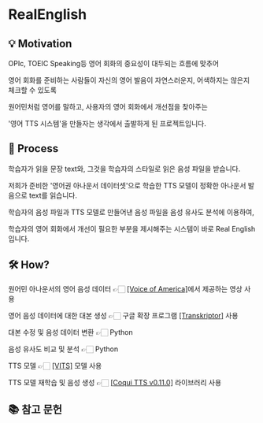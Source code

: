 # RealEnglish

## 💡 Motivation

OPIc, TOEIC Speaking등 영어 회화의 중요성이 대두되는 흐름에 맞추어

영어 회화를 준비하는 사람들이 자신의 영어 발음이 자연스러운지, 어색하지는 않은지 체크할 수 있도록

원어민처럼 영어를 말하고, 사용자의 영어 회화에서 개선점을 찾아주는

'영어 TTS 시스템'을 만들자는 생각에서 출발하게 된 프로젝트입니다.

## 🤔 Process

학습자가 읽을 문장 text와, 그것을 학습자의 스타일로 읽은 음성 파일을 받습니다.

저희가 준비한 '영어권 아나운서 데이터셋'으로 학습한 TTS 모델이 정확한 아나운서 발음으로 text를 읽습니다.

학습자의 음성 파일과 TTS 모델로 만들어낸 음성 파일을 음성 유사도 분석에 이용하여,

학습자의 영어 회화에서 개선이 필요한 부분을 제시해주는 시스템이 바로 Real English 입니다.

## 🛠️ How?

원어민 아나운서의 영어 음성 데이터 👉🏻 [[Voice of America]](https://www.voanews.com/)에서 제공하는 영상 사용

영어 음성 데이터에 대한 대본 생성 👉🏻 구글 확장 프로그램 [[Transkriptor]](https://transkriptor.com/ko/) 사용

대본 수정 및 음성 데이터 변환 👉🏻 Python

음성 유사도 비교 및 분석 👉🏻 Python

TTS 모델 👉🏻 [[VITS]](https://github.com/jaywalnut310/vits) 모델 사용

TTS 모델 재학습 및 음성 생성 👉🏻 [[Coqui TTS v0.11.0]](https://github.com/coqui-ai/TTS) 라이브러리 사용

## 📚 참고 문헌
